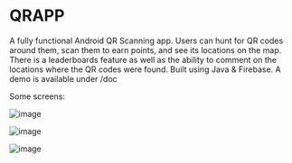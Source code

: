 # QRAPP

A fully functional Android QR Scanning app.
Users can hunt for QR codes around them, scan them to earn points, and see its locations on the map. There is a leaderboards feature as well as the ability to comment on the locations where the QR codes were found. 
Built using Java & Firebase.
A demo is available under /doc

Some screens:

![image](https://github.com/nh987/QRAPP/assets/100050962/66c64856-c534-4a8f-a3a5-de656fb60b1d)

![image](https://github.com/nh987/QRAPP/assets/100050962/a4b1ec40-10ed-4dc4-98b3-d018feb02909)

![image](https://github.com/nh987/QRAPP/assets/100050962/cf3d05c1-56d5-4899-bc06-3752ceea1c77)



